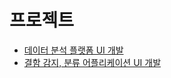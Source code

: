 # 프로젝트

- [데이터 분석 플랫폼 UI 개발](https://github.com/daengdaengLee/daengdaenglee.github.io/tree/master/projects/data-analysis-platform-ui.md)
- [결함 감지, 분류 어플리케이션 UI 개발](https://github.com/daengdaengLee/daengdaenglee.github.io/tree/master/projects/data-analysis-platform-ui.md)
